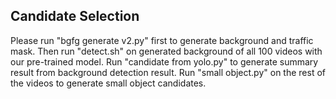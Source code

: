 ## Candidate Selection
Please run "bgfg generate v2.py" first to generate background and traffic mask. Then run "detect.sh" on generated background of all 100 videos with our pre-trained model. Run "candidate from yolo.py" to generate summary result from background detection result. Run "small object.py" on the rest of the videos to generate small object candidates.
